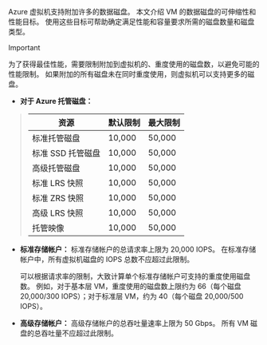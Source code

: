 Azure 虚拟机支持附加许多的数据磁盘。 本文介绍 VM 的数据磁盘的可伸缩性和性能目标。 使用这些目标可帮助确定满足性能和容量要求所需的磁盘数量和磁盘类型。 

> [!IMPORTANT]
> 为了获得最佳性能，需要限制附加到虚拟机的、重度使用的磁盘数，以避免可能的性能限制。 如果附加的所有磁盘未在同时重度使用，则虚拟机可以支持更多的磁盘。

* **对于 Azure 托管磁盘：** 

> | 资源 | 默认限制 | 最大限制 |
> | --- | --- | --- |
> | 标准托管磁盘 | 10,000 | 50,000 |
> | 标准 SSD 托管磁盘 | 10,000 | 50,000 |
> | 高级托管磁盘 | 10,000 | 50,000 |
> | 标准 LRS 快照 | 10,000 | 50,000 |
> | 标准 ZRS 快照 | 10,000 | 50,000 |
> | 高级 LRS 快照 | 10,000 | 50,000 |
> | 托管映像 | 10,000 | 50,000 |

* **标准存储帐户：** 标准存储帐户的总请求率上限为 20,000 IOPS。 在标准存储帐户中，所有虚拟机磁盘的 IOPS 总数不应超过此限制。
  
    可以根据请求率的限制，大致计算单个标准存储帐户可支持的重度使用磁盘数。 例如，对于基本层 VM，重度使用的磁盘数上限约为 66（每个磁盘 20,000/300 IOPS）；对于标准层 VM，约为 40（每个磁盘 20,000/500 IOPS）。 

* **高级存储帐户：** 高级存储帐户的总吞吐量速率上限为 50 Gbps。 所有 VM 磁盘的总吞吐量不应超过此限制。

